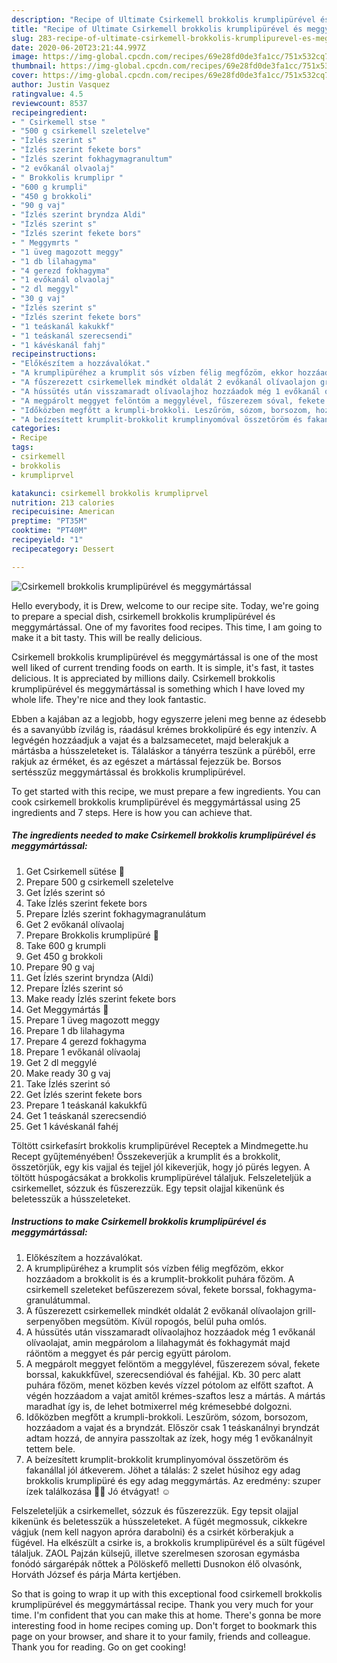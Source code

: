 ```yaml
---
description: "Recipe of Ultimate Csirkemell brokkolis krumplipürével és meggymártással"
title: "Recipe of Ultimate Csirkemell brokkolis krumplipürével és meggymártással"
slug: 283-recipe-of-ultimate-csirkemell-brokkolis-krumplipurevel-es-meggymartassal
date: 2020-06-20T23:21:44.997Z
image: https://img-global.cpcdn.com/recipes/69e28fd0de3fa1cc/751x532cq70/csirkemell-brokkolis-krumplipurevel-es-meggymartassal-recept-foto.jpg
thumbnail: https://img-global.cpcdn.com/recipes/69e28fd0de3fa1cc/751x532cq70/csirkemell-brokkolis-krumplipurevel-es-meggymartassal-recept-foto.jpg
cover: https://img-global.cpcdn.com/recipes/69e28fd0de3fa1cc/751x532cq70/csirkemell-brokkolis-krumplipurevel-es-meggymartassal-recept-foto.jpg
author: Justin Vasquez
ratingvalue: 4.5
reviewcount: 8537
recipeingredient:
- " Csirkemell stse "
- "500 g csirkemell szeletelve"
- "Ízlés szerint s"
- "Ízlés szerint fekete bors"
- "Ízlés szerint fokhagymagranultum"
- "2 evőkanál olvaolaj"
- " Brokkolis krumplipr "
- "600 g krumpli"
- "450 g brokkoli"
- "90 g vaj"
- "Ízlés szerint bryndza Aldi"
- "Ízlés szerint s"
- "Ízlés szerint fekete bors"
- " Meggymrts "
- "1 üveg magozott meggy"
- "1 db lilahagyma"
- "4 gerezd fokhagyma"
- "1 evőkanál olvaolaj"
- "2 dl meggyl"
- "30 g vaj"
- "Ízlés szerint s"
- "Ízlés szerint fekete bors"
- "1 teáskanál kakukkf"
- "1 teáskanál szerecsendi"
- "1 kávéskanál fahj"
recipeinstructions:
- "Előkészítem a hozzávalókat."
- "A krumplipüréhez a krumplit sós vízben félig megfőzöm, ekkor hozzáadom a brokkolit is és a krumplit-brokkolit puhára főzöm. A csirkemell szeleteket befűszerezem sóval, fekete borssal, fokhagyma-granulátummal."
- "A fűszerezett csirkemellek mindkét oldalát 2 evőkanál olívaolajon grill-serpenyőben megsütöm. Kívül ropogós, belül puha omlós."
- "A hússütés után visszamaradt olívaolajhoz hozzáadok még 1 evőkanál olívaolajat, amin megpárolom a lilahagymát és fokhagymát majd ráöntöm a meggyet és pár percig együtt párolom."
- "A megpárolt meggyet felöntöm a meggylével, fűszerezem sóval, fekete borssal, kakukkfűvel, szerecsendióval és fahéjjal. Kb. 30 perc alatt puhára főzöm, menet közben kevés vízzel pótolom az elfőtt szaftot. A végén hozzáadom a vajat amitől krémes-szaftos lesz a mártás. A mártás maradhat így is, de lehet botmixerrel még krémesebbé dolgozni."
- "Időközben megfőtt a krumpli-brokkoli. Leszűröm, sózom, borsozom, hozzáadom a vajat és a bryndzát. Először csak 1 teáskanálnyi bryndzát adtam hozzá, de annyira passzoltak az ízek, hogy még 1 evőkanálnyit tettem bele."
- "A beízesített krumplit-brokkolit krumplinyomóval összetöröm és fakanállal jól átkeverem. Jöhet a tálalás: 2 szelet húsihoz egy adag brokkolis krumplipüré és egy adag meggymártás. Az eredmény: szuper ízek találkozása 🎉🎊 Jó étvágyat! ☺"
categories:
- Recipe
tags:
- csirkemell
- brokkolis
- krumpliprvel

katakunci: csirkemell brokkolis krumpliprvel 
nutrition: 213 calories
recipecuisine: American
preptime: "PT35M"
cooktime: "PT40M"
recipeyield: "1"
recipecategory: Dessert

---
```



![Csirkemell brokkolis krumplipürével és meggymártással](https://img-global.cpcdn.com/recipes/69e28fd0de3fa1cc/751x532cq70/csirkemell-brokkolis-krumplipurevel-es-meggymartassal-recept-foto.jpg)

Hello everybody, it is Drew, welcome to our recipe site. Today, we're going to prepare a special dish, csirkemell brokkolis krumplipürével és meggymártással. One of my favorites food recipes. This time, I am going to make it a bit tasty. This will be really delicious.

Csirkemell brokkolis krumplipürével és meggymártással is one of the most well liked of current trending foods on earth. It is simple, it's fast, it tastes delicious. It is appreciated by millions daily. Csirkemell brokkolis krumplipürével és meggymártással is something which I have loved my whole life. They're nice and they look fantastic.

Ebben a kajában az a legjobb, hogy egyszerre jeleni meg benne az édesebb és a savanyúbb ízvilág is, ráadásul krémes brokkolipüré és egy intenzív. A legvégén hozzáadjuk a vajat és a balzsamecetet, majd belerakjuk a mártásba a hússzeleteket is. Tálaláskor a tányérra teszünk a püréből, erre rakjuk az érméket, és az egészet a mártással fejezzük be. Borsos sertésszűz meggymártással és brokkolis krumplipürével.


To get started with this recipe, we must prepare a few ingredients. You can cook csirkemell brokkolis krumplipürével és meggymártással using 25 ingredients and 7 steps. Here is how you can achieve that.

<!--inarticleads1-->

##### The ingredients needed to make Csirkemell brokkolis krumplipürével és meggymártással:

1. Get  Csirkemell sütése 🐥
1. Prepare 500 g csirkemell szeletelve
1. Get Ízlés szerint só
1. Take Ízlés szerint fekete bors
1. Prepare Ízlés szerint fokhagymagranulátum
1. Get 2 evőkanál olívaolaj
1. Prepare  Brokkolis krumplipüré 💚
1. Take 600 g krumpli
1. Get 450 g brokkoli
1. Prepare 90 g vaj
1. Get Ízlés szerint bryndza (Aldi)
1. Prepare Ízlés szerint só
1. Make ready Ízlés szerint fekete bors
1. Get  Meggymártás 🍒
1. Prepare 1 üveg magozott meggy
1. Prepare 1 db lilahagyma
1. Prepare 4 gerezd fokhagyma
1. Prepare 1 evőkanál olívaolaj
1. Get 2 dl meggylé
1. Make ready 30 g vaj
1. Take Ízlés szerint só
1. Get Ízlés szerint fekete bors
1. Prepare 1 teáskanál kakukkfű
1. Get 1 teáskanál szerecsendió
1. Get 1 kávéskanál fahéj


Töltött csirkefasírt brokkolis krumplipürével Receptek a Mindmegette.hu Recept gyűjteményében! Összekeverjük a krumplit és a brokkolit, összetörjük, egy kis vajjal és tejjel jól kikeverjük, hogy jó pürés legyen. A töltött húspogácsákat a brokkolis krumplipürével tálaljuk. Felszeleteljük a csirkemellet, sózzuk és fűszerezzük. Egy tepsit olajjal kikenünk és beletesszük a hússzeleteket. 

<!--inarticleads2-->

##### Instructions to make Csirkemell brokkolis krumplipürével és meggymártással:

1. Előkészítem a hozzávalókat.
1. A krumplipüréhez a krumplit sós vízben félig megfőzöm, ekkor hozzáadom a brokkolit is és a krumplit-brokkolit puhára főzöm. A csirkemell szeleteket befűszerezem sóval, fekete borssal, fokhagyma-granulátummal.
1. A fűszerezett csirkemellek mindkét oldalát 2 evőkanál olívaolajon grill-serpenyőben megsütöm. Kívül ropogós, belül puha omlós.
1. A hússütés után visszamaradt olívaolajhoz hozzáadok még 1 evőkanál olívaolajat, amin megpárolom a lilahagymát és fokhagymát majd ráöntöm a meggyet és pár percig együtt párolom.
1. A megpárolt meggyet felöntöm a meggylével, fűszerezem sóval, fekete borssal, kakukkfűvel, szerecsendióval és fahéjjal. Kb. 30 perc alatt puhára főzöm, menet közben kevés vízzel pótolom az elfőtt szaftot. A végén hozzáadom a vajat amitől krémes-szaftos lesz a mártás. A mártás maradhat így is, de lehet botmixerrel még krémesebbé dolgozni.
1. Időközben megfőtt a krumpli-brokkoli. Leszűröm, sózom, borsozom, hozzáadom a vajat és a bryndzát. Először csak 1 teáskanálnyi bryndzát adtam hozzá, de annyira passzoltak az ízek, hogy még 1 evőkanálnyit tettem bele.
1. A beízesített krumplit-brokkolit krumplinyomóval összetöröm és fakanállal jól átkeverem. Jöhet a tálalás: 2 szelet húsihoz egy adag brokkolis krumplipüré és egy adag meggymártás. Az eredmény: szuper ízek találkozása 🎉🎊 Jó étvágyat! ☺


Felszeleteljük a csirkemellet, sózzuk és fűszerezzük. Egy tepsit olajjal kikenünk és beletesszük a hússzeleteket. A fügét megmossuk, cikkekre vágjuk (nem kell nagyon apróra darabolni) és a csirkét körberakjuk a fügével. Ha elkészült a csirke is, a brokkolis krumplipürével és a sült fügével tálaljuk. ZAOL Pajzán külsejű, illetve szerelmesen szorosan egymásba fonódó sárgarépák nőttek a Pölöskefő melletti Dusnokon élő olvasónk, Horváth József és párja Márta kertjében. 

So that is going to wrap it up with this exceptional food csirkemell brokkolis krumplipürével és meggymártással recipe. Thank you very much for your time. I'm confident that you can make this at home. There's gonna be more interesting food in home recipes coming up. Don't forget to bookmark this page on your browser, and share it to your family, friends and colleague. Thank you for reading. Go on get cooking!
